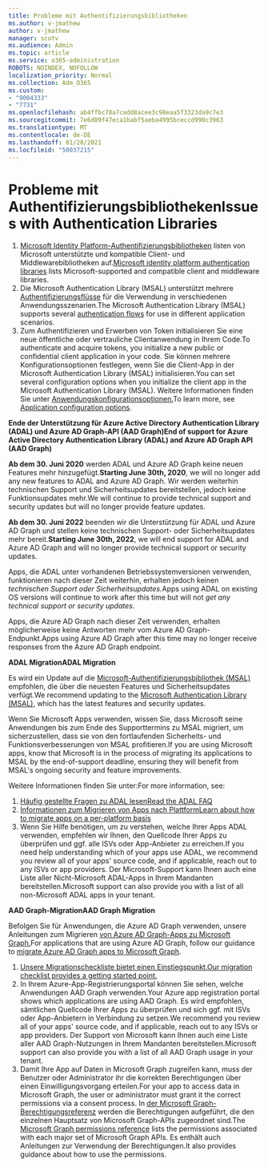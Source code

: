 ```yaml
---
title: Probleme mit Authentifizierungsbibliotheken
ms.author: v-jmathew
author: v-jmathew
manager: scotv
ms.audience: Admin
ms.topic: article
ms.service: o365-administration
ROBOTS: NOINDEX, NOFOLLOW
localization_priority: Normal
ms.collection: Adm_O365
ms.custom:
- "9004333"
- "7731"
ms.openlocfilehash: ab4ffbc78a7cadd8acee3c98eaa5f3323da9c7e3
ms.sourcegitcommit: 7e6d89f47eca1babf5aeba4995bceccd990c3963
ms.translationtype: MT
ms.contentlocale: de-DE
ms.lasthandoff: 01/28/2021
ms.locfileid: "50037215"
---
```

# <a name="issues-with-authentication-libraries"></a><span data-ttu-id="a29bc-102">Probleme mit Authentifizierungsbibliotheken</span><span class="sxs-lookup"><span data-stu-id="a29bc-102">Issues with Authentication Libraries</span></span>

1. <span data-ttu-id="a29bc-103">[Microsoft Identity Platform-Authentifizierungsbibliotheken](https://docs.microsoft.com/azure/active-directory/develop/reference-v2-libraries) listen von Microsoft unterstützte und kompatible Client- und Middlewarebibliotheken auf.</span><span class="sxs-lookup"><span data-stu-id="a29bc-103">[Microsoft identity platform authentication libraries](https://docs.microsoft.com/azure/active-directory/develop/reference-v2-libraries) lists Microsoft-supported and compatible client and middleware libraries.</span></span>
2. <span data-ttu-id="a29bc-104">Die Microsoft Authentication Library (MSAL) unterstützt mehrere [Authentifizierungsflüsse](https://docs.microsoft.com/azure/active-directory/develop/msal-authentication-flows) für die Verwendung in verschiedenen Anwendungsszenarien.</span><span class="sxs-lookup"><span data-stu-id="a29bc-104">The Microsoft Authentication Library (MSAL) supports several [authentication flows](https://docs.microsoft.com/azure/active-directory/develop/msal-authentication-flows) for use in different application scenarios.</span></span>
3. <span data-ttu-id="a29bc-105">Zum Authentifizieren und Erwerben von Token initialisieren Sie eine neue öffentliche oder vertrauliche Clientanwendung in Ihrem Code.</span><span class="sxs-lookup"><span data-stu-id="a29bc-105">To authenticate and acquire tokens, you initialize a new public or confidential client application in your code.</span></span> <span data-ttu-id="a29bc-106">Sie können mehrere Konfigurationsoptionen festlegen, wenn Sie die Client-App in der Microsoft Authentication Library (MSAL) initialisieren.</span><span class="sxs-lookup"><span data-stu-id="a29bc-106">You can set several configuration options when you initialize the client app in the Microsoft Authentication Library (MSAL).</span></span> <span data-ttu-id="a29bc-107">Weitere Informationen finden Sie unter [Anwendungskonfigurationsoptionen.](https://docs.microsoft.com/azure/active-directory/develop/msal-client-application-configuration)</span><span class="sxs-lookup"><span data-stu-id="a29bc-107">To learn more, see [Application configuration options](https://docs.microsoft.com/azure/active-directory/develop/msal-client-application-configuration).</span></span>

<span data-ttu-id="a29bc-108">**Ende der Unterstützung für Azure Active Directory Authentication Library (ADAL) und Azure AD Graph-API (AAD Graph)**</span><span class="sxs-lookup"><span data-stu-id="a29bc-108">**End of support for Azure Active Directory Authentication Library (ADAL) and Azure AD Graph API (AAD Graph)**</span></span>

<span data-ttu-id="a29bc-109">**Ab dem 30. Juni 2020** werden ADAL und Azure AD Graph keine neuen Features mehr hinzugefügt.</span><span class="sxs-lookup"><span data-stu-id="a29bc-109">**Starting June 30th, 2020**, we will no longer add any new features to ADAL and Azure AD Graph.</span></span> <span data-ttu-id="a29bc-110">Wir werden weiterhin technischen Support und Sicherheitsupdates bereitstellen, jedoch keine Funktionsupdates mehr.</span><span class="sxs-lookup"><span data-stu-id="a29bc-110">We will continue to provide technical support and security updates but will no longer provide feature updates.</span></span>

<span data-ttu-id="a29bc-111">**Ab dem 30. Juni 2022** beenden wir die Unterstützung für ADAL und Azure AD Graph und stellen keine technischen Support- oder Sicherheitsupdates mehr bereit.</span><span class="sxs-lookup"><span data-stu-id="a29bc-111">**Starting June 30th, 2022**, we will end support for ADAL and Azure AD Graph and will no longer provide technical support or security updates.</span></span>

<span data-ttu-id="a29bc-112">Apps, die ADAL unter vorhandenen Betriebssystemversionen verwenden, funktionieren nach dieser Zeit weiterhin, erhalten jedoch keinen *technischen Support oder Sicherheitsupdates.*</span><span class="sxs-lookup"><span data-stu-id="a29bc-112">Apps using ADAL on existing OS versions will continue to work after this time but will not *get any technical support or security updates*.</span></span>

<span data-ttu-id="a29bc-113">Apps, die Azure AD Graph nach dieser Zeit verwenden, erhalten möglicherweise keine Antworten mehr vom Azure AD Graph-Endpunkt.</span><span class="sxs-lookup"><span data-stu-id="a29bc-113">Apps using Azure AD Graph after this time may no longer receive responses from the Azure AD Graph endpoint.</span></span>

<span data-ttu-id="a29bc-114">**ADAL Migration**</span><span class="sxs-lookup"><span data-stu-id="a29bc-114">**ADAL Migration**</span></span>

<span data-ttu-id="a29bc-115">Es wird ein Update auf die [Microsoft-Authentifizierungsbibliothek (MSAL)](https://docs.microsoft.com/azure/active-directory/develop/v2-overview) empfohlen, die über die neuesten Features und Sicherheitsupdates verfügt.</span><span class="sxs-lookup"><span data-stu-id="a29bc-115">We recommend updating to the [Microsoft Authentication Library (MSAL)](https://docs.microsoft.com/azure/active-directory/develop/v2-overview), which has the latest features and security updates.</span></span>

<span data-ttu-id="a29bc-116">Wenn Sie Microsoft Apps verwenden, wissen Sie, dass Microsoft seine Anwendungen bis zum Ende des Supporttermins zu MSAL migriert, um sicherzustellen, dass sie von den fortlaufenden Sicherheits- und Funktionsverbesserungen von MSAL profitieren.</span><span class="sxs-lookup"><span data-stu-id="a29bc-116">If you are using Microsoft apps, know that Microsoft is in the process of migrating its applications to MSAL by the end-of-support deadline, ensuring they will benefit from MSAL's ongoing security and feature improvements.</span></span>

<span data-ttu-id="a29bc-117">Weitere Informationen finden Sie unter:</span><span class="sxs-lookup"><span data-stu-id="a29bc-117">For more information, see:</span></span>

1. [<span data-ttu-id="a29bc-118">Häufig gestellte Fragen zu ADAL lesen</span><span class="sxs-lookup"><span data-stu-id="a29bc-118">Read the ADAL FAQ</span></span>](https://docs.microsoft.com/azure/active-directory/develop/msal-migration#frequently-asked-questions-faq)
2. [<span data-ttu-id="a29bc-119">Informationen zum Migrieren von Apps nach Plattform</span><span class="sxs-lookup"><span data-stu-id="a29bc-119">Learn about how to migrate apps on a per-platform basis</span></span>](https://docs.microsoft.com/azure/active-directory/develop/msal-migration#frequently-asked-questions-faq)
3. <span data-ttu-id="a29bc-120">Wenn Sie Hilfe benötigen, um zu verstehen, welche Ihrer Apps ADAL verwenden, empfehlen wir Ihnen, den Quellcode Ihrer Apps zu überprüfen und ggf. alle ISVs oder App-Anbieter zu erreichen.</span><span class="sxs-lookup"><span data-stu-id="a29bc-120">If you need help understanding which of your apps use ADAL, we recommend you review all of your apps' source code, and if applicable, reach out to any ISVs or app providers.</span></span> <span data-ttu-id="a29bc-121">Der Microsoft-Support kann Ihnen auch eine Liste aller Nicht-Microsoft ADAL-Apps in Ihrem Mandanten bereitstellen.</span><span class="sxs-lookup"><span data-stu-id="a29bc-121">Microsoft support can also provide you with a list of all non-Microsoft ADAL apps in your tenant.</span></span>

<span data-ttu-id="a29bc-122">**AAD Graph-Migration**</span><span class="sxs-lookup"><span data-stu-id="a29bc-122">**AAD Graph Migration**</span></span>

<span data-ttu-id="a29bc-123">Befolgen Sie für Anwendungen, die Azure AD Graph verwenden, unsere Anleitungen zum Migrieren [von Azure AD Graph-Apps zu Microsoft Graph.](https://docs.microsoft.com/graph/migrate-azure-ad-graph-overview)</span><span class="sxs-lookup"><span data-stu-id="a29bc-123">For applications that are using Azure AD Graph, follow our guidance to [migrate Azure AD Graph apps to Microsoft Graph](https://docs.microsoft.com/graph/migrate-azure-ad-graph-overview).</span></span>

1. [<span data-ttu-id="a29bc-124">Unsere Migrationscheckliste bietet einen Einstiegspunkt.</span><span class="sxs-lookup"><span data-stu-id="a29bc-124">Our migration checklist provides a getting started point.</span></span>](https://docs.microsoft.com/graph/migrate-azure-ad-graph-planning-checklist)
2. <span data-ttu-id="a29bc-125">In Ihrem Azure-App-Registrierungsportal können Sie sehen, welche Anwendungen AAD Graph verwenden.</span><span class="sxs-lookup"><span data-stu-id="a29bc-125">Your Azure app registration portal shows which applications are using AAD Graph.</span></span> <span data-ttu-id="a29bc-126">Es wird empfohlen, sämtlichen Quellcode Ihrer Apps zu überprüfen und sich ggf. mit ISVs oder App-Anbietern in Verbindung zu setzen.</span><span class="sxs-lookup"><span data-stu-id="a29bc-126">We recommend you review all of your apps' source code, and if applicable, reach out to any ISVs or app providers.</span></span> <span data-ttu-id="a29bc-127">Der Support von Microsoft kann Ihnen auch eine Liste aller AAD Graph-Nutzungen in Ihrem Mandanten bereitstellen.</span><span class="sxs-lookup"><span data-stu-id="a29bc-127">Microsoft support can also provide you with a list of all AAD Graph usage in your tenant.</span></span>
3. <span data-ttu-id="a29bc-128">Damit Ihre App auf Daten in Microsoft Graph zugreifen kann, muss der Benutzer oder Administrator ihr die korrekten Berechtigungen über einen Einwilligungsvorgang erteilen.</span><span class="sxs-lookup"><span data-stu-id="a29bc-128">For your app to access data in Microsoft Graph, the user or administrator must grant it the correct permissions via a consent process.</span></span> <span data-ttu-id="a29bc-129">In [der Microsoft Graph-Berechtigungsreferenz](https://docs.microsoft.com/graph/permissions-reference) werden die Berechtigungen aufgeführt, die den einzelnen Hauptsatz von Microsoft Graph-APIs zugeordnet sind.</span><span class="sxs-lookup"><span data-stu-id="a29bc-129">The [Microsoft Graph permissions reference](https://docs.microsoft.com/graph/permissions-reference) lists the permissions associated with each major set of Microsoft Graph APIs.</span></span> <span data-ttu-id="a29bc-130">Es enthält auch Anleitungen zur Verwendung der Berechtigungen.</span><span class="sxs-lookup"><span data-stu-id="a29bc-130">It also provides guidance about how to use the permissions.</span></span>
